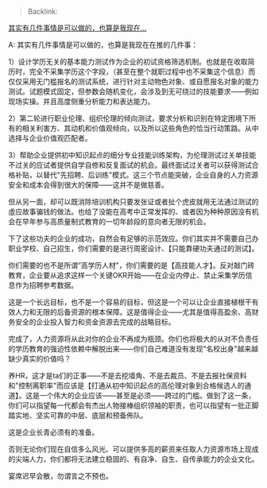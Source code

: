 > Backlink: 

[其实有几件事情是可以做的，也算是我现在…](https://www.zhihu.com/pin/1378517435604168704)

A: 其实有几件事情是可以做的，也算是我现在在推的几件事：

1）设计学历无关的基本能力测试作为企业的初试资格筛选机制。也就是在收取简历时，完全不采集学历这个字段，（甚至在整个就职过程中也不采集这个信息）而仅仅采用无门槛报名的测试系统，进行针对主动物色对象、或自愿报名对象的能力测试。试题模式固定，但参数会随机变化，会涉及到无可绕过的技能要求——例如现场实操。并且高度侧重分析能力和表达能力。

2）第二轮进行职业伦理、组织伦理的倾向测试，要求分析和识别在特定困境下所有的相关利害方、其动机和价值观倾向，以及所以这些角色的恰当行动策路。从中选择与企业价值观匹配者。

3）帮助企业提供初中知识起点的细分专业技能训练架构，为伦理测试过关单技能不过关的应试者提供自学自修和反复面试的机会。最终面试过关者可以获得测试合格补贴，以替代"先招聘、后训练"模式。这三个节点能突破，企业自身的人力资源安全和成本会得到很大的保障——这并不是做慈善。

但从另一面，却可以既消除培训机构只要发张证或者扯个虎皮就用无法通过测试的虛应故事骗钱的做法。也给了没能在高考中正常发挥的、或者因为种种原因没有机会在早年参与高质量制式教育的一切年龄段的意向者无限的机会。

下了这些功夫的企业的成功，自然会有足够的示范效应。你们其实并不需要自己办职业学校、自己招生，你们需要的是进行周密设计、【只能靠硬功夫通过的测试】。

你们需要的也不是所谓“高学历人材"，你们需要的是【高技能人才】。反对敲门砖教育，企业要从追求这样一个关键OKR开始——在企业内停止、禁止采集学历信息作为招聘参考数据。

这是一个长远目标，也不是一个容易的目标，但这是一个可以让企业直接植根干有效人力和无限的后备资源的根本保障。这是值得企业——尤其是值得高盈余、高财务安全的企业投入智力和资金资源去完成的战略目标。

完成了，人力资源将从此对你的企业不再成为瓶颈。你们也将极大的从对不负责任的学历教育的强迫性依赖中解脱出来——你们自己难道没有发现"名校出身"越来越缺少真实的价值吗？

养HR，这才是ta们的正事——不是去挖墙角、不是去裁员、不是去报社保资料和"控制离职率"而应该是【打通从初中知识起点的高伦理对象到合格候选人的通道】。这是一个伟大的企业应该——甚至是必须——跨过的门槛。做到了这一条，你们可以指望每一代都会有杰出人物接棒组织领袖的职责，也可以指望有一批正脚踏实地、坚实可靠的中层、底层和预备佈队。

这是企业长青必须有的准备。

否则无论你们现在自信多么风光、可以提供多高的薪资来任取人力资源市场上现成的尖端人力，你们都将无法建立稳固的、有自净、自生、自传承能力的企业文化。

宴席迟早会散，勿谓言之不预也。
